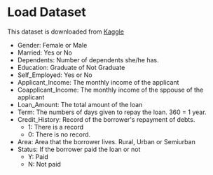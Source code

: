 # Load Dataset

This dataset is downloaded from [Kaggle](https://www.kaggle.com/datasets/mirzahasnine/loan-data-set)

- Gender: Female or Male
- Married: Yes or No
- Dependents: Number of dependents she/he has.
- Education: Graduate of Not Graduate
- Self_Employed: Yes or No
- Applicant_Income: The monthly income of the applicant
- Coapplicant_Income: The monthly income of the sppouse of the applicant
- Loan_Amount: The total amount of the loan
- Term: The numbers of days given to repay the loan. 360 = 1 year. 
- Credit_History: Record of the borrower's repayment of debts. 
  - 1: There is a record
  - 0: There is no record.
- Area: Area that the borrower lives. Rural, Urban or Semiurban
- Status: If the borrower paid the loan or not
  - Y: Paid
  - N: Not paid
